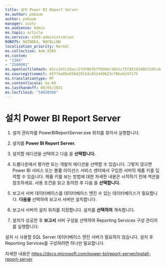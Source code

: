 ```yaml
---
title: 설치 Power BI Report Server
ms.author: pebaum
author: pebaum
manager: scotv
ms.audience: Admin
ms.topic: article
ms.service: o365-administration
ROBOTS: NOINDEX, NOFOLLOW
localization_priority: Normal
ms.collection: Adm_O365
ms.custom:
- "1304"
- "2500001"
ms.openlocfilehash: 01cc2efc2dacc2fdf0b7b7f036bc18e1c75fd515348b72d5c4dde96949a51a2d
ms.sourcegitcommit: b5f7da89a650d2915dc652449623c78be6247175
ms.translationtype: MT
ms.contentlocale: ko-KR
ms.lasthandoff: 08/05/2021
ms.locfileid: "54028586"
---
```

# <a name="install-power-bi-report-server"></a>설치 Power BI Report Server

1. 설치 관리자를 PowerBIReportServer.exe 위치를 찾아서 실행합니다.

2. 설치를 **Power BI Report Server.**

3. 설치할 에디션을 선택하고 다음 을 **선택합니다.**

4. 드롭다운에서 평가판 또는 개발자 에디션을 선택할 수 있습니다.  그렇지 않으면 Power BI 서비스 또는 볼륨 라이선스 서비스 센터에서 구입한 서버의 제품 키를 입력할 수 있습니다. 제품 키를 보는 방법에 대한 자세한 내용은 시작하기 전에 섹션을 참조하세요. 사용 조건을 읽고 동의한 후 다음 을 **선택합니다.**

5. 보고서 서버 데이터베이스를 데이터베이스 엔진 수 있는 데이터베이스가 필요합니다. **다음을** 선택하여 보고서 서버만 설치합니다.

6. 보고서 서버의 설치 위치를 지정합니다. 설치를 **선택하여** 계속합니다.

7. 설치가 성공한 후 **보고서** 서버 구성을 선택하여 Reporting Services 구성 관리자를 실행합니다.

설치 시 사용할 SQL Server 데이터베이스 엔진 서버가 필요하지 않습니다. 설치 후 Reporting Services를 구성하려면 하나만 필요합니다.

자세한 내용은 https://docs.microsoft.com/power-bi/report-server/install-report-server
